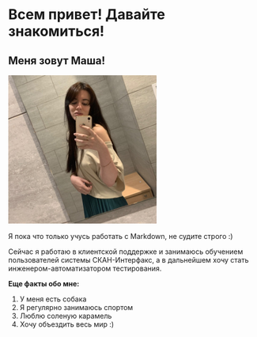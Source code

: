 # Всем привет! Давайте знакомиться!
## Меня зовут Маша!

<img src=https://github.com/Jukbxxx/Netology_Git_Homework/raw/main/photo.jpg alt="photo" height="300" widghth="300">

Я пока что только учусь работать с Markdown, не судите строго :)

Сейчас я работаю в клиентской поддержке и занимаюсь обучением пользователей системы СКАН-Интерфакс, а в дальнейшем хочу стать инженером-автоматизатором тестирования.

**Еще факты обо мне:**

1. У меня есть собака
2. Я регулярно занимаюсь спортом
3. Люблю соленую карамель
4. Хочу объездить весь мир :)
